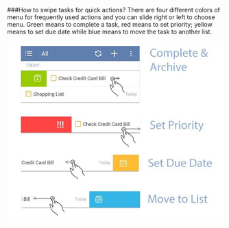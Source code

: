 ###How to swipe tasks for quick actions?
There are four different colors of menu for frequently used actions and you can slide right or left to choose menu. Green means to complete a task, red means to set priority; yellow means to set due date while blue means to move the task to another list.

![](../images/image2.2.7.png)
